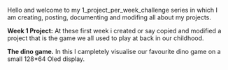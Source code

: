Hello and welcome to my 1_project_per_week_challenge series in which I am creating, posting, documenting and modifing all about my projects.

**Week 1 Project:**
At these first week i created or say copied and modified a project that is the game we all used to play at back in our childhood.

**The dino game.**
In this I campletely visualise our favourite dino game on a small 128*64 Oled display.
